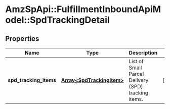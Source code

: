# AmzSpApi::FulfillmentInboundApiModel::SpdTrackingDetail

## Properties
Name | Type | Description | Notes
------------ | ------------- | ------------- | -------------
**spd_tracking_items** | [**Array&lt;SpdTrackingItem&gt;**](SpdTrackingItem.md) | List of Small Parcel Delivery (SPD) tracking items. | [optional] 

